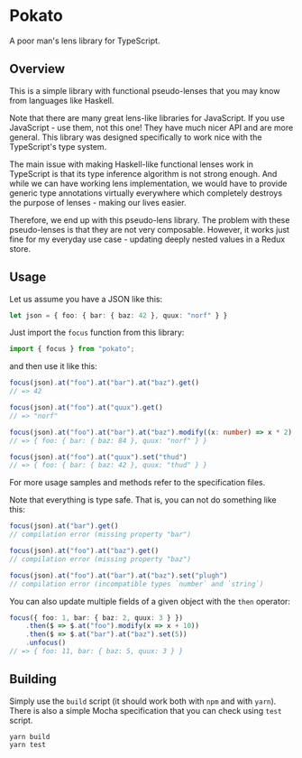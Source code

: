 Pokato
======

A poor man's lens library for TypeScript.


Overview
--------

This is a simple library with functional pseudo-lenses that you may know from
languages like Haskell.

Note that there are many great lens-like libraries for JavaScript. If you use
JavaScript - use them, not this one! They have much nicer API and are more
general. This library was designed specifically to work nice with the
TypeScript's type system.

The main issue with making Haskell-like functional lenses work in TypeScript is
that its type inference algorithm is not strong enough. And while we can have
working lens implementation, we would have to provide generic type annotations
virtually everywhere which completely destroys the purpose of lenses - making
our lives easier.

Therefore, we end up with this pseudo-lens library. The problem with these
pseudo-lenses is that they are not very composable. However, it works just fine
for my everyday use case - updating deeply nested values in a Redux store.


Usage
-----

Let us assume you have a JSON like this:

``` typescript
let json = { foo: { bar: { baz: 42 }, quux: "norf" } }
```

Just import the `focus` function from this library:

``` typescript
import { focus } from "pokato";
```

and then use it like this:

``` typescript
focus(json).at("foo").at("bar").at("baz").get()
// => 42

focus(json).at("foo").at("quux").get()
// => "norf"

focus(json).at("foo").at("bar").at("baz").modify((x: number) => x * 2)
// => { foo: { bar: { baz: 84 }, quux: "norf" } }

focus(json).at("foo").at("quux").set("thud")
// => { foo: { bar: { baz: 42 }, quux: "thud" } }
```

For more usage samples and methods refer to the specification files.

Note that everything is type safe. That is, you can not do something like this:

``` typescript
focus(json).at("bar").get()
// compilation error (missing property "bar")

focus(json).at("foo").at("baz").get()
// compilation error (missing property "baz")

focus(json).at("foo").at("bar").at("baz").set("plugh")
// compilation error (incompatible types `number` and `string`)
```

You can also update multiple fields of a given object with the `then` operator:

``` typescript
focus({ foo: 1, bar: { baz: 2, quux: 3 } })
    .then($ => $.at("foo").modify(x => x + 10))
    .then($ => $.at("bar").at("baz").set(5))
    .unfocus()
// => { foo: 11, bar: { baz: 5, quux: 3 } }
```


Building
--------

Simply use the `build` script (it should work both with `npm` and with `yarn`).
There is also a simple Mocha specification that you can check using `test`
script.

    yarn build
    yarn test
